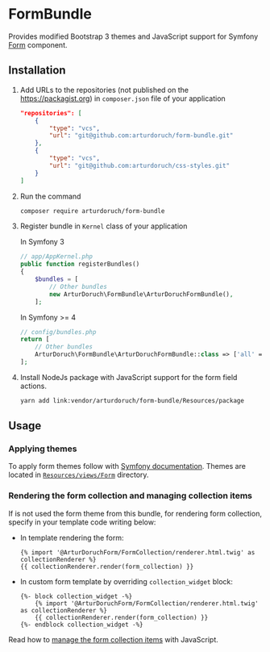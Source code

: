 # FormBundle

Provides modified Bootstrap 3 themes and JavaScript support for Symfony [Form](https://symfony.com/doc/current/components/form.html) component.

<!--### Themes

Themes extends Symfony default themes and modifies several blocks.

 * Symfony default themes block modifications:
     * Added `novalidate` to the `form` tag.
     * In bootstrap:   

### Features

  * Adding and removing items (without reloading the page) of the Symfony form with type of collection 
 ([https://symfony.com/doc/current/form/form_collections.html]()) by JavaScript.-->

## Installation

 1. Add URLs to the repositories (not published on the https://packagist.org) in `composer.json` file of your application

    ```json
    "repositories": [
        {
            "type": "vcs",
            "url": "git@github.com:arturdoruch/form-bundle.git"
        },
        {
            "type": "vcs",
            "url": "git@github.com:arturdoruch/css-styles.git"
        }
    ]
    ```

 2. Run the command
    ```sh
    composer require arturdoruch/form-bundle
    ```

 3. Register bundle in `Kernel` class of your application

    In Symfony 3
    ```php
    // app/AppKernel.php
    public function registerBundles()
    {
        $bundles = [
            // Other bundles
            new ArturDoruch\FormBundle\ArturDoruchFormBundle(),
        ];
    ```
    In Symfony >= 4
    ```php
    // config/bundles.php
    return [
        // Other bundles
        ArturDoruch\FormBundle\ArturDoruchFormBundle::class => ['all' => true],
    ];
    ```

 4. Install NodeJs package with JavaScript support for the form field actions.

    ```sh
    yarn add link:vendor/arturdoruch/form-bundle/Resources/package
    ```

## Usage

### Applying themes

To apply form themes follow with 
[Symfony documentation](https://symfony.com/doc/current/form/form_themes.html#applying-themes-to-all-forms).
Themes are located in [`Resources/views/Form`](https://github.com/arturdoruch/form-bundle/tree/master/Resources/views/Form) directory.

### Rendering the form collection and managing collection items

If is not used the form theme from this bundle, for rendering form collection, specify in your template code writing below:

 * In template rendering the form:

    ```twig
    {% import '@ArturDoruchForm/FormCollection/renderer.html.twig' as collectionRenderer %}
    {{ collectionRenderer.render(form_collection) }}
    ```
    
 * In custom form template by overriding `collection_widget` block:     
 
    ```twig
    {%- block collection_widget -%}
        {% import '@ArturDoruchForm/FormCollection/renderer.html.twig' as collectionRenderer %}
        {{ collectionRenderer.render(form_collection) }}
    {%- endblock collection_widget -%}
    ``` 
    
Read how to [manage the form collection items](Resources/package/doc/form-collection-usage.md) with JavaScript.    
